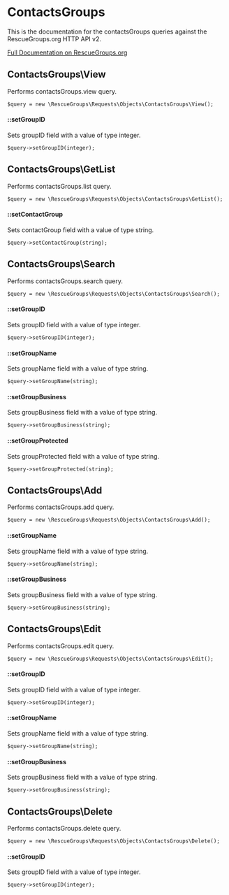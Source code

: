 # ContactsGroups

This is the documentation for the contactsGroups queries against the RescueGroups.org HTTP API v2.

[Full Documentation on RescueGroups.org](https://userguide.rescuegroups.org/display/APIDG/Object+definitions#Objectdefinitions-contactsGroups)

## ContactsGroups\View

Performs contactsGroups.view query.

    $query = new \RescueGroups\Requests\Objects\ContactsGroups\View();

#### ::setGroupID

Sets groupID field with a value of type integer.

    $query->setGroupID(integer);



## ContactsGroups\GetList

Performs contactsGroups.list query.

    $query = new \RescueGroups\Requests\Objects\ContactsGroups\GetList();

#### ::setContactGroup

Sets contactGroup field with a value of type string.

    $query->setContactGroup(string);



## ContactsGroups\Search

Performs contactsGroups.search query.

    $query = new \RescueGroups\Requests\Objects\ContactsGroups\Search();

#### ::setGroupID

Sets groupID field with a value of type integer.

    $query->setGroupID(integer);

#### ::setGroupName

Sets groupName field with a value of type string.

    $query->setGroupName(string);

#### ::setGroupBusiness

Sets groupBusiness field with a value of type string.

    $query->setGroupBusiness(string);

#### ::setGroupProtected

Sets groupProtected field with a value of type string.

    $query->setGroupProtected(string);



## ContactsGroups\Add

Performs contactsGroups.add query.

    $query = new \RescueGroups\Requests\Objects\ContactsGroups\Add();

#### ::setGroupName

Sets groupName field with a value of type string.

    $query->setGroupName(string);

#### ::setGroupBusiness

Sets groupBusiness field with a value of type string.

    $query->setGroupBusiness(string);



## ContactsGroups\Edit

Performs contactsGroups.edit query.

    $query = new \RescueGroups\Requests\Objects\ContactsGroups\Edit();

#### ::setGroupID

Sets groupID field with a value of type integer.

    $query->setGroupID(integer);

#### ::setGroupName

Sets groupName field with a value of type string.

    $query->setGroupName(string);

#### ::setGroupBusiness

Sets groupBusiness field with a value of type string.

    $query->setGroupBusiness(string);



## ContactsGroups\Delete

Performs contactsGroups.delete query.

    $query = new \RescueGroups\Requests\Objects\ContactsGroups\Delete();

#### ::setGroupID

Sets groupID field with a value of type integer.

    $query->setGroupID(integer);





